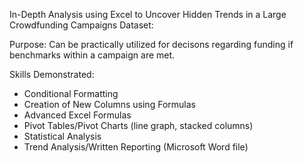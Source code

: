 In-Depth Analysis using Excel to Uncover Hidden Trends in a Large Crowdfunding Campaigns Dataset:

Purpose:
Can be practically utilized for decisons regarding funding if benchmarks within a campaign are met.

Skills Demonstrated:
- Conditional Formatting
- Creation of New Columns using Formulas
- Advanced Excel Formulas
- Pivot Tables/Pivot Charts (line graph, stacked columns)
- Statistical Analysis
- Trend Analysis/Written Reporting (Microsoft Word file)
